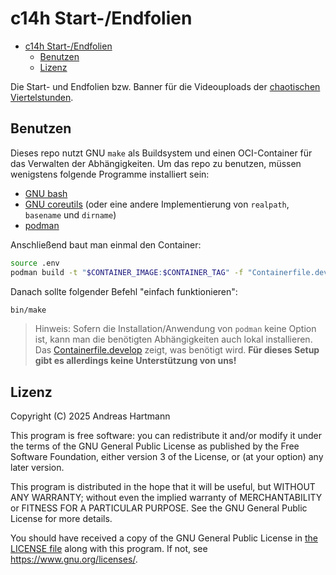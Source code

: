 # c14h Start-/Endfolien

<!--toc:start-->
- [c14h Start-/Endfolien][0]
    - [Benutzen][a]
    - [Lizenz][d]

[0]: #c14h-start-endfolien
[a]: #benutzen
[d]: #lizenz
<!--toc:end-->

Die Start- und Endfolien bzw. Banner für die Videouploads der [chaotischen Viertelstunden][1].

[1]: https://www.noname-ev.de/chaotische_viertelstunde.html


## Benutzen

Dieses repo nutzt GNU `make` als Buildsystem und einen OCI-Container für das Verwalten der
Abhängigkeiten. Um das repo zu benutzen, müssen wenigstens folgende Programme installiert sein:

- [GNU bash][a0]
- [GNU coreutils][a1] (oder eine andere Implementierung von `realpath`, `basename` und `dirname`)
- [podman][a2]

Anschließend baut man einmal den Container:

```bash
source .env
podman build -t "$CONTAINER_IMAGE:$CONTAINER_TAG" -f "Containerfile.develop" .
```

Danach sollte folgender Befehl "einfach funktionieren":

```bash
bin/make
```

> Hinweis: Sofern die Installation/Anwendung von `podman` keine Option ist, kann man die benötigten
> Abhängigkeiten auch lokal installieren. Das [Containerfile.develop][a3] zeigt, was benötigt wird.
> **Für dieses Setup gibt es allerdings keine Unterstützung von uns!**

[a0]: https://www.gnu.org/software/bash/
[a1]: https://www.gnu.org/software/coreutils/
[a2]: https://podman.io/
[a3]: ./Containerfile.develop


## Lizenz

Copyright (C)  2025 Andreas Hartmann

This program is free software: you can redistribute it and/or modify it under the terms of the GNU
General Public License as published by the Free Software Foundation, either version 3 of the
License, or (at your option) any later version.

This program is distributed in the hope that it will be useful, but WITHOUT ANY WARRANTY; without
even the implied warranty of MERCHANTABILITY or FITNESS FOR A PARTICULAR PURPOSE. See the GNU
General Public License for more details.

You should have received a copy of the GNU General Public License in [the LICENSE file][d0] along
with this program. If not, see <https://www.gnu.org/licenses/>.

[d0]: ./LICENSE
